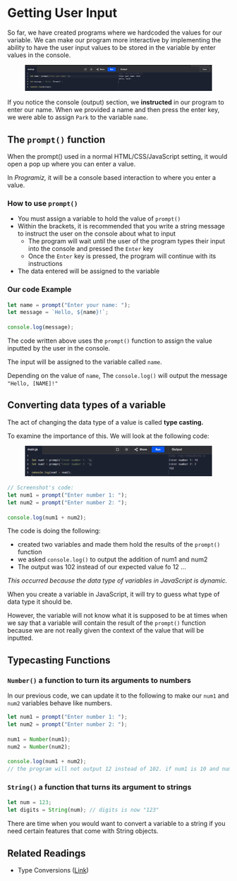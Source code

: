 # Getting User Input

So far, we have created programs where we hardcoded the values for our variable.  We can make our program more interactive by implementing the ability to have the user input values to be stored in the variable by enter values in the console.

<figure><img src="../../.gitbook/assets/image (4).png" alt=""><figcaption></figcaption></figure>

If you notice the console (output) section, we **instructed** in our program to enter our name. When we provided a name and then press the enter key, we were able to assign `Park` to the variable `name`.

## The `prompt()` function

When the prompt() used in a normal HTML/CSS/JavaScript setting, it would open a pop up where you can enter a value.

In _Programiz,_ it will be a console based interaction to where you enter a value.

### How to use `prompt()`

* You must assign a variable to hold the value of `prompt()`
* Within the brackets, it is recommended that you write a string message to instruct the user on the console about what to input
  * The program will wait until the user of the program types their input into the console and pressed the `Enter` key
  * Once the `Enter` key is pressed, the program will continue with its instructions
* The data entered will be assigned to the variable

### Our code Example

```javascript
let name = prompt("Enter your name: ");
let message = `Hello, ${name}!`;

console.log(message);
```

The code written above uses the `prompt()` function to assign the value inputted by the user in the console.

The input will be assigned to the variable called `name`.

Depending on the value of `name`, The `console.log()` will output the message `"Hello, [NAME]!"`

## Converting data types of a variable

The act of changing the data type of a value is called **type casting.**

To examine the importance of this. We will look at the following code:

<figure><img src="../../.gitbook/assets/image (5).png" alt=""><figcaption></figcaption></figure>

```javascript
// Screenshot's code:
let num1 = prompt("Enter number 1: ");
let num2 = prompt("Enter number 2: ");

console.log(num1 + num2);
```

The code is doing the following:

* created two variables and made them hold the results of the `prompt()` function
* we asked `console.log()` to output the addition of num1 and num2
* The output was 102 instead of our expected value fo 12 ...

_This occurred because the data type of variables in JavaScript is dynamic._&#x20;

When you create a variable in JavaScript, it will try to guess what type of data type it should be.&#x20;

However, the variable will not know what it is supposed to be at times when we say that a variable will contain the result of the `prompt()` function because we are not really given the context of the value that will be inputted.

## Typecasting Functions

### `Number()` a function to turn its arguments to numbers

In our previous code, we can update it to the following to make our `num1` and `num2` variables behave like numbers.

```javascript
let num1 = prompt("Enter number 1: ");
let num2 = prompt("Enter number 2: ");

num1 = Number(num1);
num2 = Number(num2);

console.log(num1 + num2); 
// the program will not output 12 instead of 102. if num1 is 10 and num2 is 2
```

### `String()` a function that turns its argument to strings

```javascript
let num = 123;
let digits = String(num); // digits is now "123"
```

There are time when you would want to convert a variable to a string if you need certain features that come with String objects.

## Related Readings

* Type Conversions ([Link](https://javascript.info/type-conversions))

